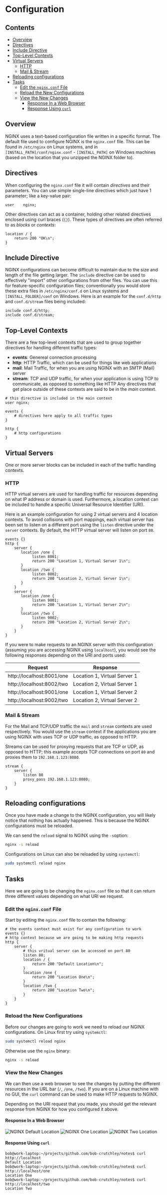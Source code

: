 # Configuration



<!--TOC_START-->
## Contents
- [Overview](#overview)
- [Directives](#directives)
- [Include Directive](#include-directive)
- [Top-Level Contexts](#toplevel-contexts)
- [Virtual Servers](#virtual-servers)
	- [HTTP](#http)
	- [Mail & Stream](#mail--stream)
- [Reloading configurations](#reloading-configurations)
- [Tasks](#tasks)
	- [Edit the `nginx.conf` File](#edit-the-nginxconf-file)
	- [Reload the New Configurations](#reload-the-new-configurations)
	- [View the New Changes](#view-the-new-changes)
		- [Response In a Web Browser](#response-in-a-web-browser)
		- [Response Using `curl`](#response-using-curl)

<!--TOC_END-->
## Overview
NGINX uses a text-based configuration file written in a specific format.
The default file used to configure NGINX is the `nginx.conf` file. This can be found in `/etc/nginx` on Linux systems, and in `[INSTALL_PATH]/conf/nginx.conf` - `[INSTALL_PATH]` on Windows machines (based on the location that you unzipped the NGINX folder to).

## Directives 
When configuring the `nginx.conf` file it will contain *directives* and their parameters.
You can use simple single-line directives which just have 1 parameter; like a key-value pair:
```text
user    nginx;
```
Other directives can act as a container, holding other related directives enclosed using curl braces (`{}`).
These types of directives are often referred to as *blocks* or *contexts*:
```text
location / {
    return 200 "OK\n";
}
```

## Include Directive
NGINX configurations can become difficult to maintain due to the size and length of the file getting larger.
The `include` directive can be used to effectively "import" other configurations from other files.
You can use this for feature-specific configuration files; conventionally you would store these extra files in `/etc/nginx/conf.d` on Linux systems and `[INSTALL_FOLDER]/conf` on Windows.
Here is an example for the `conf.d/http` and `conf.d/stream` files being included:
```text
include conf.d/http;
include conf.d/stream;
```

## Top-Level Contexts
There are a few top-level contexts that are used to group together directives for handling different traffic types:
- **events**: Genereal connection processing
- **http**: HTTP Traffic, which can be used for things like web applications
- **mail**: Mail Traffic, for when you are using NGINX with an SMTP (Mail) server
- **stream**: TCP and UDP traffic, for when your application is using TCP to communicate, as opposed to something like HTTP
Any directives that get place outside of these contexts are said to be in the *main* context.
```text
# this directive is included in the main context
user nginx;

events {
    # directives here apply to all traffic types
}

http {
    # http configurations
}
```

## Virtual Servers
One or more server blocks can be included in each of the traffic handling contexts.

### HTTP
HTTP virtual servers are used for handling traffic for resources depending on what IP address or domain is used.
Furthermore, a location context can be included to handle a specific Universal Resource Identifier (URI).

Here is an example configuration for using 2 virtual servers and 4 location contexts.
To avoid collisions with port mappings, each virtual server has been set to listen on a different port using the `listen` directive under the `server` contexts.
By default, the HTTP virtual server will listen on port `80`.
```text
events {}
http {
    server {
       location /one {
            listen 8001;
            return 200 "Location 1, Virtual Server 1\n";
       }
       location /two {
            listen 8002; 
            return 200 "Location 2, Virtual Server 1\n";
       }
    }
    server {
       location /one {
            listen 9001;
            return 200 "Location 1, Virtual Server 2\n";
       }
       location /two {
            listen 9002;
            return 200 "Location 2, Virtual Server 2\n";
       }
    }
}
```
If you were to make requests to an NGINX server with this configuration (assuming you are accessing NGINX using `localhost`), you would see the following responses depending on the URI and ports used:

|Request|Response|
|-------|--------|
|http://localhost:8001/one|Location 1, Virtual Server 1|
|http://localhost:8002/two|Location 2, Virtual Server 1|
|http://localhost:9001/one|Location 1, Virtual Server 2|
|http://localhost:9002/two|Location 2, Virtual Server 2|

### Mail & Stream
For the Mail and TCP/UDP traffic the `mail` and `stream` contexts are used respectively.
You would use the `stream` context if the applications you are using NGINX with uses TCP or UDP traffic, as opposed to HTTP.

Streams can be used for proxying requests that are TCP or UDP, as opposed to HTTP; this example accepts TCP connections on port `80` and proxies them to `192.168.1.123:8080`.
```text
stream {
    server {
        listen 80
        proxy_pass 192.168.1.123:8080;
    }
}
```

## Reloading configurations
Once you have made a change to the NGINX configuration, you will likely notice that nothing has actually happened. This is because the NGINX configurations must be reloaded.

We can send the `reload` signal to NGINX using the `-s`option:
```bash
nginx -s reload
```
Configurations on Linux can also be reloaded by using `systemctl`:
```bash
sudo systemctl reload nginx
```

## Tasks
Here we are going to be changing the `nginx.conf` file so that it can return three different values depending on what URI we request.

### Edit the `nginx.conf` File
Start by editing the `nginx.conf` file to contain the following:
```text
# the events context must exist for any configuration to work
events {}
# http context because we are going to be making http requests
http {
    server {
        # this vritual server can be accessed on port 80
        listen 80;
        location / {
            return 200 "Default Location\n";
        }
        location /one {
            return 200 "Location One\n";
        }
        location /two {
            return 200 "Location Two\n";
        }
    }
}
```

### Reload the New Configurations
Before our changes are going to work we need to reload our NGINX configurations.
On Linux first try using `systemctl`:
```bash
sudo systemctl reload nginx
```
Otherwise use the `nginx` binary:
```bash
nginx -s reload
```

### View the New Changes
We can then use a web browser to see the changes by putting the different resources in the URL bar (`/`, `/one`, `/two`).
If you are on a Linux machine with no GUI, the `curl` command can be used to make HTTP requests to NGINX.

Depending on the URI request that you made, you should get the relevant response from NGINX for how you configured it above.

#### Response In a Web Browser
![NGINX Default Location](https://lh3.googleusercontent.com/zvRwSbAuZTBwFswyeLBlnrejvGeXXFhSj46CRv_BcGLc24vq7NXDXnnTqOArLyTPzwnvJW-D9J5W3jjzqTmdeG2v3JyJMgekL3CO7ENhYij4_fphEBZAaQLcenWRNGJRE-MG3txSQIVFqQRNDU3vlSaStCAr9JZmNfNfdNH_-2ieGEnIAIqpAe3vqKFg9f4i78RaJlY7B0YTq-IReQ2uXe7qiVU4ZzdlI0nARuxYWnBPfxIVL4czTqajMyMvIHtHx0wxnscljfk4t6aX-L5TN35rYBrVm9LBffJ6davYqL8xCNOYjcM0KJs2-EgcbuxDRZe5grJt1gc1ZC-2YkDJL189ayiy_QgkzdvnCTKd8Vta2Omb2DJJ-YbY4PPLnRvHI1NkNvMM8HH5D3AK7rW6zlUjDK7XIvpLK6stYSscvpAVJ9YZ1qZHz5wMUvD8-_ejXS4v0oqHnlm__ICX-rFNIPmOcy1Og5LdkXNIudqbyqgba6_fQ5rLKldO5VndwomTS1-44JEJW7qwyrBrz9jf00TEdhSapBHtPnlWdQt1At2nlnL_feCHejORwIkmK4Yeqohk_pE6xycPMkuMeXTsJt2Fy8LR-r1p3p32EVtStZmzxj_fh7limlm2V4s1p76KQwPT4dPO_57vxqxN860AbGC86XBlFNFSysCdlGQ0JDPuXx-PJRpDCWCfpYu97zHYxJgRmVoRQYC7b7nd0P07no3pHLTNGaLmuFRTPLvevE5NvTGL=w1030-h117-no)
![NGINX One Location](https://lh3.googleusercontent.com/ou48oAWQIHHDH7ETrVA9mClrO3FrbXYOtOgBKbvWNxpZrWh96jdfQq3r5cWL3gOOuvrzLMDWeIqDdMmFqT9omG9b3Pub9-F5WuEecVB9L-3B-Spxb9tOWzIFjny30MapJVJH_wBcib05RYx8fLhcefR7JSe4u88RFFmiJzimEkdq1DUP5pd2X7uo-cZ4NWfHP_1thYLwWvgccQ2BbZRXhDapPCoIvzg8N5bh7WGkhFogl25_ZF7p_knEjRuzcuuwSdbdkkcoOl1eKm-QSFFly8xp5NV_CuL_gfzRwtxG_gKJhzu6n_RfYSm7Y_RjP7uhh9LeHELvtHD1HIRrzNSPQNrfkPUxr1IjRB_prqCY6qYeBtq_2ERu9ep8cQWH5I7qyfeaKtIihaCLta4__VAJD0JIphy-Wgmipvfc7zp0J7rIVT20rp-OVq4VdX5W7HahFdK1S89nud5iFPMv1fI0LZS2XxKaDA78OkuvxhZjwqV8flcAcXLu6yIz3nX5I0tGa3qqN2iQ2Iyc-ap7CSson_OLW5KZS7b1rYAoVswAdt-tegCzkZo1g_3FivbTy3OohFzFCfds7je8CQNvBGylAtk0pRrTAXokM7IFGlcrUDpAp2P6R2XTuv02qNe9d2eCtwFRSy_2Sy3HByD7EZhHGHpaxlkCL_34uIgw5Kqs9MyrTE6eYDSZiXniEUtlrQ2NcQVyB2GxGgxxoxeY-4VN2SibkqYux_lq-n2z84r2qB9NQrVG=w1029-h115-no)
![NGINX Two Location](https://lh3.googleusercontent.com/HEFDlUmKvtq53zasqkcfVwoBhVtFSIAkAErWQbzzp5yHj3m7aArKtKN6eLGOYElX-MEQ_Jn4ADN_4s98ZynUoEw_YxYeyDpao-1Tq32p5D_lW51ll_Oy6MUax14wuiuY4LfR8FDp3f8wiiCOyHSrOE0YSzwweUolbD91AAXIxho1h9IbSZKG94sOPH_410sIefJtW1B5phM3Mim5JVjdHdWQkx22LAE1Apy0BRE4OwJsggAy-ke_RZN7HoWMNeRGXUqPxEAVJKIthCgFxKgMv0ALFZ7WvIVBtzfzt7_zm6D2hX4qHD5btv9fbP8liiKYVgkv9xCsy4Sdj6EHu3X3rOVhZekQioxpYyvw8G-6GrX0ZGYqD6Zo9M3SgsSeeJcavfgDNoL7FJv6HtJ2cZLsOExEeqHNuM1EJ12xBqJzLpBN_ZktKJlKeIOuhccTkL95gXDAMe0V-nKAjsXKDkvbfJCRmysYpo8T5saOISUUQoO_zYMNYzdjHX8uFFEQVIu2twk5ul96SgUmDfvjvxjN56-g9Try-EojDZAmWSypfZSVInq3wwd935WFJm8HotndMJPwH3dGCDtYpADYRyL7-XIz_tmDG0HBsW6Arab2z7jKpY1N6eXbKUXt8E-RBmgYa78sLLJMuP8gu9rBRgGCiFjjFhFLVHrUKjHFqHBIVSJertcW85NbUFgj9tTapp6TNIvhmYz5vMfRdyfUQvMdXNZUHEdXTkn-g9Sn1Q28_3qGmGNl=w1029-h116-no)

#### Response Using `curl`
```text
bob@work-laptop:~/projects/github.com/bob-crutchley/notes$ curl http://localhost
Default Location
bob@work-laptop:~/projects/github.com/bob-crutchley/notes$ curl http://localhost/one
Location One
bob@work-laptop:~/projects/github.com/bob-crutchley/notes$ curl http://localhost/two
Location Two
```
